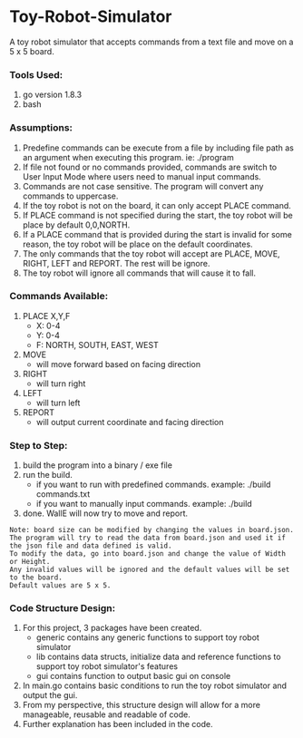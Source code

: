 # Toy-Robot-Simulator
A toy robot simulator that accepts commands from a text file and move on a 5 x 5 board.

### Tools Used:
   1) go version 1.8.3
   2) bash

### Assumptions:
   1) Predefine commands can be execute from a file by including file path as an argument when executing this program. ie: ./program <file path>
   2) If file not found or no commands provided, commands are switch to User Input Mode where users need to manual input commands.
   3) Commands are not case sensitive. The program will convert any commands to uppercase.
   4) If the toy robot is not on the board, it can only accept PLACE command.
   5) If PLACE command is not specified during the start, the toy robot will be place by default 0,0,NORTH.
   6) If a PLACE command that is provided during the start is invalid for some reason, the toy robot will be place on the default coordinates.
   7) The only commands that the toy robot will accept are PLACE, MOVE, RIGHT, LEFT and REPORT. The rest will be ignore.
   8) The toy robot will ignore all commands that will cause it to fall.

### Commands Available:
   1) PLACE X,Y,F
        - X: 0-4
        - Y: 0-4
        - F: NORTH, SOUTH, EAST, WEST
   2) MOVE
        - will move forward based on facing direction
   3) RIGHT
        - will turn right
   4) LEFT
        - will turn left
   5) REPORT
        - will output current coordinate and facing direction

### Step to Step:
   1) build the program into a binary / exe file
   2) run the build.
      - if you want to run with predefined commands. example: ./build commands.txt
      - if you want to manually input commands. example: ./build
   3) done. WallE will now try to move and report.

    Note: board size can be modified by changing the values in board.json.
    The program will try to read the data from board.json and used it if the json file and data defined is valid.
    To modify the data, go into board.json and change the value of Width or Height.
    Any invalid values will be ignored and the default values will be set to the board.
    Default values are 5 x 5.

### Code Structure Design:
   1) For this project, 3 packages have been created.
      - generic contains any generic functions to support toy robot simulator
      - lib contains data structs, initialize data and reference functions to support toy
      robot simulator's features
      - gui contains function to output basic gui on console
   2) In main.go contains basic conditions to run the toy robot simulator and output the gui.
   3) From my perspective, this structure design will allow for a more manageable, reusable and readable of code.
   4) Further explanation has been included in the code.